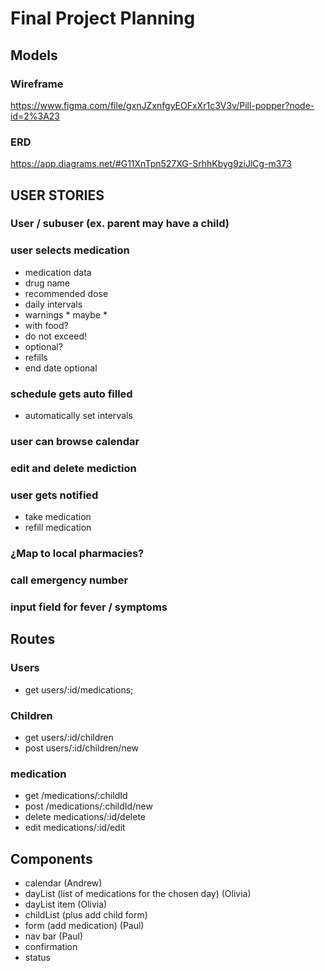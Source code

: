 # Final Project Planning

## Models

### Wireframe
https://www.figma.com/file/gxnJZxnfgyEOFxXr1c3V3v/Pill-popper?node-id=2%3A23

### ERD
https://app.diagrams.net/#G11XnTpn527XG-SrhhKbyg9ziJlCg-m373

## USER STORIES

### User / subuser (ex. parent may have a child)

### user selects medication
-  medication data
  - drug name
  - recommended dose
  - daily intervals
  - warnings * maybe *
  - with food?
  - do not exceed!
  - optional?
  - refills
  - end date optional

### schedule gets auto filled 
- automatically set intervals

### user can browse calendar

### edit and delete mediction

### user gets notified
- take medication
- refill medication

### ¿Map to local pharmacies?
### call emergency number
### input field for fever / symptoms

## Routes

### Users
- get users/:id/medications;

### Children
- get users/:id/children
- post users/:id/children/new

### medication
- get /medications/:childId
- post /medications/:childId/new
- delete medications/:id/delete
- edit medications/:id/edit

## Components
- calendar (Andrew)
- dayList (list of medications for the chosen day) (Olivia)
- dayList item (Olivia)
- childList (plus add child form)
- form (add medication) (Paul)
- nav bar (Paul)
- confirmation
- status